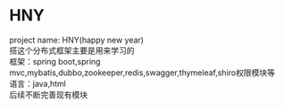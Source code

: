 # HNY
project name: HNY(happy new year)                      
搭这个分布式框架主要是用来学习的                   
框架：spring boot,spring mvc,mybatis,dubbo,zookeeper,redis,swagger,thymeleaf,shiro权限模块等                                  
语言：java,html                                                                                  
后续不断完善现有模块

